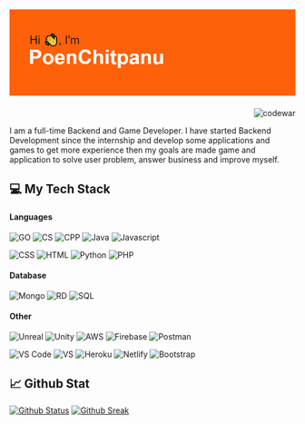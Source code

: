 
## ![Banner](/header.png)
<p align="right"> <img src="https://www.codewars.com/users/ptozax/badges/small" alt="codewar" /> </p>

   I am a full-time Backend and Game Developer. I have started Backend Development since the internship and develop some applications and games to  get more experience then my goals are made game and application to solve user problem, answer business and improve myself.

## 💻 My Tech Stack

#### Languages
![GO](https://img.shields.io/badge/Go-00ADD8?style=for-the-badge&logo=go&logoColor=white)
![CS](https://img.shields.io/badge/C%23-239120?style=for-the-badge&logo=c-sharp&logoColor=white)
![CPP](https://img.shields.io/badge/C%2B%2B-00599C?style=for-the-badge&logo=c%2B%2B&logoColor=white)
![Java](https://img.shields.io/badge/Java-ED8B00?style=for-the-badge&logo=java&logoColor=white)
![Javascript](https://img.shields.io/badge/JavaScript-323330?style=for-the-badge&logo=javascript&logoColor=F7DF1E)

![CSS](https://img.shields.io/badge/CSS3-1572B6?style=for-the-badge&logo=css3&logoColor=white)
![HTML](https://img.shields.io/badge/HTML5-E34F26?style=for-the-badge&logo=html5&logoColor=white)
![Python](https://img.shields.io/badge/Python-FFD43B?style=for-the-badge&logo=python&logoColor=blue)
![PHP](https://img.shields.io/badge/PHP-777BB4?style=for-the-badge&logo=php&logoColor=white)

#### Database
![Mongo](https://img.shields.io/badge/MongoDB-4EA94B?style=for-the-badge&logo=mongodb&logoColor=white)
![RD](https://img.shields.io/badge/redis-%23DD0031.svg?&style=for-the-badge&logo=redis&logoColor=white)
![SQL](https://img.shields.io/badge/MySQL-005C84?style=for-the-badge&logo=mysql&logoColor=white)

#### Other
![Unreal](https://img.shields.io/badge/-Unreal%20Engine-313131?style=for-the-badge&logo=unreal-engine&logoColor=white)
![Unity](https://img.shields.io/badge/Unity-100000?style=for-the-badge&logo=unity&logoColor=white)
![AWS](https://img.shields.io/badge/Amazon_AWS-FF9900?style=for-the-badge&logo=amazonaws&logoColor=white)
![Firebase](https://img.shields.io/badge/firebase-ffca28?style=for-the-badge&logo=firebase&logoColor=black)
![Postman](https://img.shields.io/badge/Postman-FF6C37?style=for-the-badge&logo=Postman&logoColor=white)

![VS Code](https://img.shields.io/badge/Visual_Studio_Code-0078D4?style=for-the-badge&logo=visual%20studio%20code&logoColor=white)
![VS](https://img.shields.io/badge/Visual_Studio-5C2D91?style=for-the-badge&logo=visual%20studio&logoColor=white)
![Heroku](	https://img.shields.io/badge/Heroku-430098?style=for-the-badge&logo=heroku&logoColor=white)
![Netlify](	https://img.shields.io/badge/Netlify-00C7B7?style=for-the-badge&logo=netlify&logoColor=white)
![Bootstrap](https://img.shields.io/badge/Bootstrap-563D7C?style=for-the-badge&logo=bootstrap&logoColor=white)


## 📈 Github Stat
[![Github Status](https://github-readme-stats.vercel.app/api?username=ptozax&count_private=true&theme=onedark&show_icons=true)](https://github.com/ptozax)
[![Github Sreak](https://github-readme-streak-stats.herokuapp.com/?user=ptozax&count_private=true&theme=onedark&show_icons=true)](https://github.com/ptozax)

